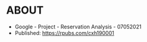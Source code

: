 # ABOUT

- Google - Project - Reservation Analysis - 07052021
- Published: https://rpubs.com/cxh190001